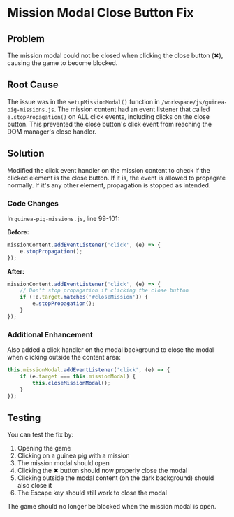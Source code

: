 # Mission Modal Close Button Fix

## Problem
The mission modal could not be closed when clicking the close button (✖), causing the game to become blocked.

## Root Cause
The issue was in the `setupMissionModal()` function in `/workspace/js/guinea-pig-missions.js`. The mission content had an event listener that called `e.stopPropagation()` on ALL click events, including clicks on the close button. This prevented the close button's click event from reaching the DOM manager's close handler.

## Solution
Modified the click event handler on the mission content to check if the clicked element is the close button. If it is, the event is allowed to propagate normally. If it's any other element, propagation is stopped as intended.

### Code Changes
In `guinea-pig-missions.js`, line 99-101:

**Before:**
```javascript
missionContent.addEventListener('click', (e) => {
    e.stopPropagation();
});
```

**After:**
```javascript
missionContent.addEventListener('click', (e) => {
    // Don't stop propagation if clicking the close button
    if (!e.target.matches('#closeMission')) {
        e.stopPropagation();
    }
});
```

### Additional Enhancement
Also added a click handler on the modal background to close the modal when clicking outside the content area:

```javascript
this.missionModal.addEventListener('click', (e) => {
    if (e.target === this.missionModal) {
        this.closeMissionModal();
    }
});
```

## Testing
You can test the fix by:
1. Opening the game
2. Clicking on a guinea pig with a mission
3. The mission modal should open
4. Clicking the ✖ button should now properly close the modal
5. Clicking outside the modal content (on the dark background) should also close it
6. The Escape key should still work to close the modal

The game should no longer be blocked when the mission modal is open.